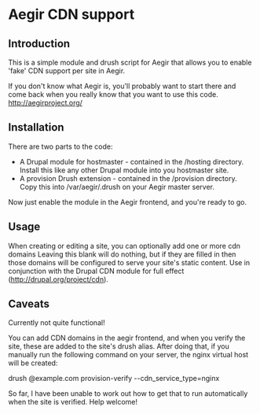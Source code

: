 Aegir CDN support
=================

Introduction
------------

This is a simple module and drush script for Aegir that allows you to enable 'fake'
CDN support per site in Aegir.

If you don't know what Aegir is, you'll probably want to start there and come
back when you really know that you want to use this code.
http://aegirproject.org/

Installation
------------

There are two parts to the code:
- A Drupal module for hostmaster - contained in the /hosting directory. Install
  this like any other Drupal module into you hostmaster site.
- A provision Drush extension - contained in the /provision directory. Copy this
  into /var/aegir/.drush on your Aegir master server.

Now just enable the module in the Aegir frontend, and you're ready to go.


Usage
-----

When creating or editing a site, you can optionally add one or more cdn domains
Leaving this blank will do nothing, but if they are filled in then those domains
will be configured to serve your site's static content. Use in conjunction with
the Drupal CDN module for full effect (http://drupal.org/project/cdn).

Caveats
-------

Currently not quite functional!

You can add CDN domains in the aegir frontend, and when you verify the site, these
are added to the site's drush alias. After doing that, if you manually run the
following command on your server, the nginx virtual host will be created:

drush @example.com provision-verify --cdn_service_type=nginx

So far, I have been unable to work out how to get that to run automatically when
the site is verified. Help welcome!

